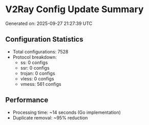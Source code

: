 # V2Ray Config Update Summary
Generated on: 2025-09-27 21:27:39 UTC

## Configuration Statistics
- Total configurations: 7528
- Protocol breakdown:
  - ss: 0 configs
  - ssr: 0 configs
  - trojan: 0 configs
  - vless: 0 configs
  - vmess: 561 configs

## Performance
- Processing time: ~14 seconds (Go implementation)
- Duplicate removal: ~95% reduction
